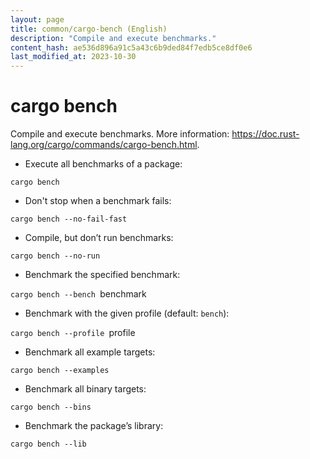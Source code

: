 ```yaml
---
layout: page
title: common/cargo-bench (English)
description: "Compile and execute benchmarks."
content_hash: ae536d896a91c5a43c6b9ded84f7edb5ce8df0e6
last_modified_at: 2023-10-30
---
```

# cargo bench

Compile and execute benchmarks.
More information: <https://doc.rust-lang.org/cargo/commands/cargo-bench.html>.

- Execute all benchmarks of a package:

`cargo bench`

- Don't stop when a benchmark fails:

`cargo bench --no-fail-fast`

- Compile, but don’t run benchmarks:

`cargo bench --no-run`

- Benchmark the specified benchmark:

`cargo bench --bench `<span class="tldr-var badge badge-pill bg-dark-lm bg-white-dm text-white-lm text-dark-dm font-weight-bold">benchmark</span>

- Benchmark with the given profile (default: `bench`):

`cargo bench --profile `<span class="tldr-var badge badge-pill bg-dark-lm bg-white-dm text-white-lm text-dark-dm font-weight-bold">profile</span>

- Benchmark all example targets:

`cargo bench --examples`

- Benchmark all binary targets:

`cargo bench --bins`

- Benchmark the package’s library:

`cargo bench --lib`
